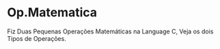 # Op.Matematica
Fiz Duas Pequenas Operações     Matemáticas na Language C,     Veja os dois Tipos de Operações.
